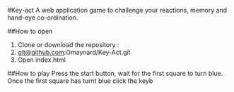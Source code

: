 #Key-act
A web application game to challenge your reactions, memory and hand-eye co-ordination.

##How to open
 1. Clone or download the repository : 
 2. git@github.com:Omaynard/Key-Act.git
 3. Open index.html
 
##How to play
Press the start button, wait for the first square to turn blue. Once the first square has turnt blue click the  keyb
